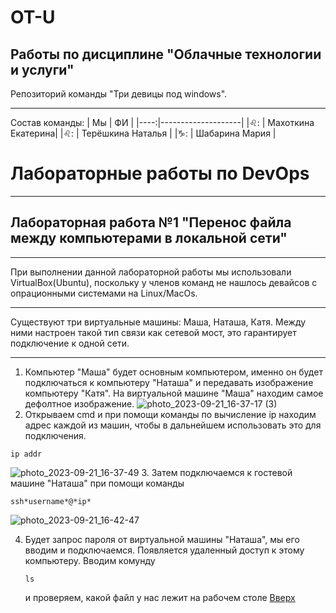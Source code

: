 # OT-U
## Работы по дисциплине "Облачные технологии и услуги"
Репозиторий команды "Три девицы под windows". 
____
Состав команды:
| Мы  | ФИ                 |
|----:|--------------------|
|♌: | Махоткина Екатерина|
|♌: | Терёшкина Наталья  |
|♑: | Шабарина Мария     |
# Лабораторные работы по DevOps
_______
## Лабораторная работа №1 "Перенос файла между компьютерами в локальной сети"
_____
При выполнении данной лабораторной работы мы использовали VirtualBox(Ubuntu), поскольку у членов команд не нашлось девайсов с опрационными системами на Linux/MacOs.
______
Существуют три виртуальные машины: Маша, Наташа, Катя. Между ними настроен такой тип связи как сетевой мост, это гарантирует подключение к одной сети.
______
1. Компьютер "Маша" будет основным компьютером, именно он будет подключаться к компьютеру "Наташа" и передавать изображение компьютеру "Катя". На виртуальной машине "Маша" находим самое дефолтное изображение.
   ![photo_2023-09-21_16-37-17 (3)](https://github.com/12262004-m/OT-U/assets/112974851/d6b6a200-cc75-4041-b2de-460cd9706ec0)
2. Открываем cmd и при помощи команды по вычисление ip находим адрес каждой из машин, чтобы в дальнейшем использовать это для подключения.

```
ip addr
```
   ![photo_2023-09-21_16-37-49](https://github.com/12262004-m/OT-U/assets/112974851/9f60ab12-dad2-4c8d-8691-6dd3c5c487ba)
3. Затем подключаемся к гостевой машине "Наташа" при помощи команды

```
ssh*username*@*ip*
```
   ![photo_2023-09-21_16-42-47](https://github.com/12262004-m/OT-U/assets/112974851/e5ef10ab-8977-4baa-b401-90a88cf008c9)

4. Будет запрос пароля от виртуальной машины "Наташа", мы его вводим и подключаемся. Появляется удаленный доступ к этому компьютеру. Вводим комунду
   ```
   ls
   ```
   и проверяем, какой файл у нас лежит на рабочем столе
[Вверх](#anchor)
   
